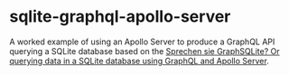 # sqlite-graphql-apollo-server

A worked example of using an Apollo Server to produce a GraphQL API querying a SQLite database based on the [Sprechen sie GraphSQLite? Or querying data in a SQLite database using GraphQL and Apollo Server](https://www.preciouschicken.com/blog/posts/sqlite-graphql-apollo-server/).
